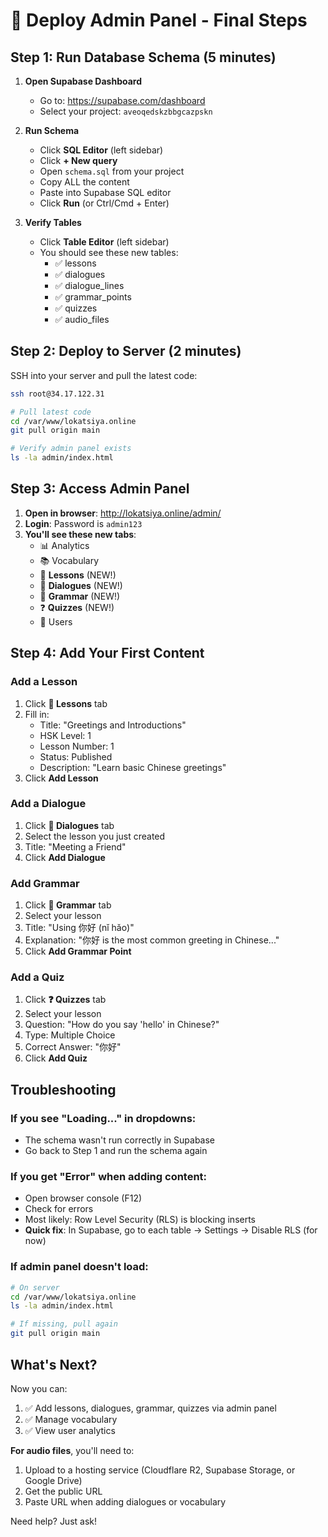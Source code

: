 # 🚀 Deploy Admin Panel - Final Steps

## Step 1: Run Database Schema (5 minutes)

1. **Open Supabase Dashboard**
   - Go to: https://supabase.com/dashboard
   - Select your project: `aveoqedskzbbgcazpskn`

2. **Run Schema**
   - Click **SQL Editor** (left sidebar)
   - Click **+ New query**
   - Open `schema.sql` from your project
   - Copy ALL the content
   - Paste into Supabase SQL editor
   - Click **Run** (or Ctrl/Cmd + Enter)

3. **Verify Tables**
   - Click **Table Editor** (left sidebar)
   - You should see these new tables:
     - ✅ lessons
     - ✅ dialogues
     - ✅ dialogue_lines
     - ✅ grammar_points
     - ✅ quizzes
     - ✅ audio_files

## Step 2: Deploy to Server (2 minutes)

SSH into your server and pull the latest code:

```bash
ssh root@34.17.122.31

# Pull latest code
cd /var/www/lokatsiya.online
git pull origin main

# Verify admin panel exists
ls -la admin/index.html
```

## Step 3: Access Admin Panel

1. **Open in browser**: http://lokatsiya.online/admin/
2. **Login**: Password is `admin123`
3. **You'll see these new tabs**:
   - 📊 Analytics
   - 📚 Vocabulary
   - 📖 **Lessons** (NEW!)
   - 💬 **Dialogues** (NEW!)
   - 📝 **Grammar** (NEW!)
   - ❓ **Quizzes** (NEW!)
   - 👥 Users

## Step 4: Add Your First Content

### Add a Lesson
1. Click **📖 Lessons** tab
2. Fill in:
   - Title: "Greetings and Introductions"
   - HSK Level: 1
   - Lesson Number: 1
   - Status: Published
   - Description: "Learn basic Chinese greetings"
3. Click **Add Lesson**

### Add a Dialogue
1. Click **💬 Dialogues** tab
2. Select the lesson you just created
3. Title: "Meeting a Friend"
4. Click **Add Dialogue**

### Add Grammar
1. Click **📝 Grammar** tab
2. Select your lesson
3. Title: "Using 你好 (nǐ hǎo)"
4. Explanation: "你好 is the most common greeting in Chinese..."
5. Click **Add Grammar Point**

### Add a Quiz
1. Click **❓ Quizzes** tab
2. Select your lesson
3. Question: "How do you say 'hello' in Chinese?"
4. Type: Multiple Choice
5. Correct Answer: "你好"
6. Click **Add Quiz**

## Troubleshooting

### If you see "Loading..." in dropdowns:
- The schema wasn't run correctly in Supabase
- Go back to Step 1 and run the schema again

### If you get "Error" when adding content:
- Open browser console (F12)
- Check for errors
- Most likely: Row Level Security (RLS) is blocking inserts
- **Quick fix**: In Supabase, go to each table → Settings → Disable RLS (for now)

### If admin panel doesn't load:
```bash
# On server
cd /var/www/lokatsiya.online
ls -la admin/index.html

# If missing, pull again
git pull origin main
```

## What's Next?

Now you can:
1. ✅ Add lessons, dialogues, grammar, quizzes via admin panel
2. ✅ Manage vocabulary
3. ✅ View user analytics

**For audio files**, you'll need to:
1. Upload to a hosting service (Cloudflare R2, Supabase Storage, or Google Drive)
2. Get the public URL
3. Paste URL when adding dialogues or vocabulary

Need help? Just ask!
